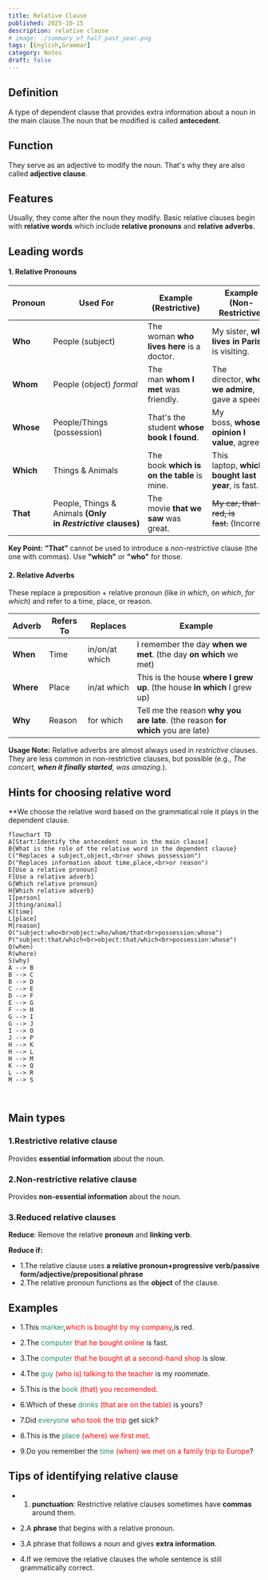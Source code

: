 ```yaml
---
title: Relative Clause
published: 2025-10-15
description: relative clause
# image: ./summary_of_half_past_year.png
tags: [English,Grammar]
category: Notes
draft: false
---
```


## Definition

A type of dependent clause that provides extra information 
about a noun in the main clause.The noun that be modified
is called **antecedent**.
## Function

They serve as an adjective to modify the noun. That's why 
they are also called **adjective clause**.
## Features

Usually, they come after the noun they modify. Basic relative
clauses begin with **relative words** which include **relative
pronouns** and **relative adverbs**.

## Leading words
#### **1. Relative Pronouns**

| Pronoun   | Used For                                                     | Example (Restrictive)                       | Example (Non-Restrictive)                           |
| --------- | ------------------------------------------------------------ | ------------------------------------------- | --------------------------------------------------- |
| **Who**   | People (subject)                                             | The woman **who lives here** is a doctor.   | My sister, **who lives in Paris**, is visiting.     |
| **Whom**  | People (object) _formal_                                     | The man **whom I met** was friendly.        | The director, **whom we admire**, gave a speech.    |
| **Whose** | People/Things (possession)                                   | That's the student **whose book I found**.  | My boss, **whose opinion I value**, agreed.         |
| **Which** | Things & Animals                                             | The book **which is on the table** is mine. | This laptop, **which I bought last year**, is fast. |
| **That**  | People, Things & Animals **(Only in _Restrictive_ clauses)** | The movie **that we saw** was great.        | ~~My car, that is red, is fast.~~ (Incorrect)       |

**Key Point:** **"That"** cannot be used to introduce a _non-restrictive_ clause (the one with commas). Use **"which"** or **"who"** for those.
#### **2. Relative Adverbs**

These replace a preposition + relative pronoun (like _in which_, _on which_, _for which_) and refer to a time, place, or reason.

|Adverb|Refers To|Replaces|Example|
|---|---|---|---|
|**When**|Time|in/on/at which|I remember the day **when we met**. (the day **on which** we met)|
|**Where**|Place|in/at which|This is the house **where I grew up**. (the house **in which** I grew up)|
|**Why**|Reason|for which|Tell me the reason **why you are late**. (the reason **for which** you are late)|

**Usage Note:** Relative adverbs are almost always used in _restrictive_ clauses. They are less common in non-restrictive clauses, but possible (e.g., _The concert, **when it finally started**, was amazing._).

## Hints for choosing relative word

**We choose the relative word based on the grammatical role it plays in the dependent clause.

```mermaid
flowchart TD
A[Start:Identify the antecedent noun in the main clause]
B{What is the role of the relative word in the dependent clause}
C("Replaces a subject,object,<br>or shows possession")
D("Replaces information about time,place,<br>or reason")
E[Use a relative pronoun]
F[Use a relative adverb]
G{Which relative pronoun}
H{Which relative adverb}
I[person]
J[thing/animal]
K[time]
L[place]
M[reason]
O("subject:who<br>object:who/whom/that<br>possession:whose")
P("subject:that/which<br>object:that/which<br>possession:whose")
Q(when)
R(where)
S(why)
A --> B
B --> C 
B --> D
C --> E
D --> F
E --> G
F --> H
G --> I
G --> J
I --> O
J --> P
H --> K
H --> L
H --> M
K --> Q
L --> R
M --> S



```
## Main types
### 1.Restrictive relative clause

Provides **essential information** about the noun.

### 2.Non-restrictive relative clause

Provides **non-essential information** about the noun.

### 3.Reduced relative clauses

**Reduce**: Remove the relative **pronoun** and **linking verb**.

**Reduce if:** 
- 1.The relative clause uses **a relative pronoun+progressive
  verb/passive form/adjective/prepositional phrase** 
- 2.The relative pronoun functions as the **object** of the clause.

## Examples
- 1.This <font color =#238E68>marker</font>,<font color = #FF0000>which is bought by my company</font>,is red.
  
- 2.The <font color =#238E68>computer</font> <font color = #FF0000>that he bought online</font> is fast.
  
- 3.The <font color =#238E68>computer</font><font color = #FF0000> that he bought at a second-hand shop</font> is slow.
  
- 4.The <font color =#238E68>guy</font> <font color = #FF0000>(who is) talking to the teacher</font> is my roommate.
  
- 5.This is the <font color =#238E68>book</font> <font color = #FF0000>(that) you recomended</font>.
  
- 6.Which of these <font color =#238E68>drinks</font> <font color = #FF0000>(that are on the table)</font> is yours?
  
- 7.Did <font color =#238E68>everyone</font> <font color = #FF0000>who took the trip</font> get sick?
  
- 8.This is the <font color =#238E68>place</font> <font color = #FF0000>(where) we first met</font>.
  
- 9.Do you remember the <font color =#238E68>time</font> <font color = #FF0000>(when) we met on a family trip to Europe</font>?

## Tips of identifying relative clause

- 1. **punctuation**: Restrictive relative clauses sometimes
  have **commas** around them.
  
- 2.A **phrase** that begins with a relative pronoun.
  
- 3.A phrase that follows a noun and gives **extra information**. 
  
- 4.If we remove the relative clauses the whole sentence is
  still grammatically correct.
  
